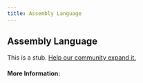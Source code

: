 ```yaml
---
title: Assembly Language
---
```


## Assembly Language

This is a stub. [Help our community expand it.](https://github.com/freeCodeCamp/guide-articles/tree/master/articles/Computer-Science/Assembly-Language/index.md)

<!-- The article goes here, in GitHub-flavored Markdown. Feel free to add YouTube videos, images, and CodePen/JSBin embeds  -->

#### More Information:
<!-- Please add any articles you think might be helpful to read before writing the article -->


